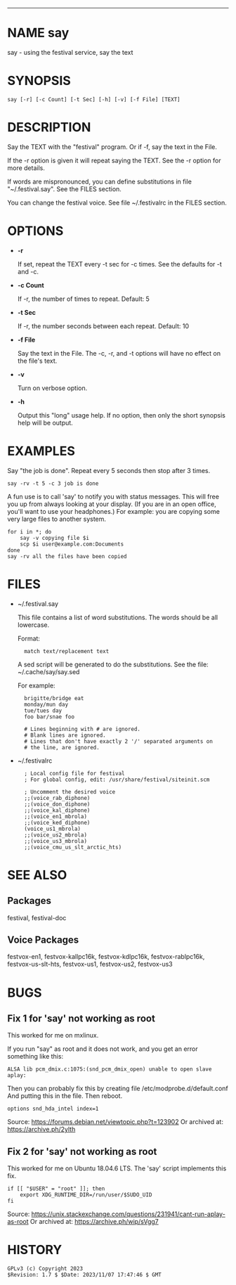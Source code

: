 <div>
    <hr/>
</div>

# NAME say

say - using the festival service, say the text

# SYNOPSIS

    say [-r] [-c Count] [-t Sec] [-h] [-v] [-f File] [TEXT]

# DESCRIPTION

Say the TEXT with the "festival" program. Or if -f, say the text
in the File.

If the -r option is given it will repeat saying the TEXT. See the -r
option for more details.

If words are mispronounced, you can define substitutions in file
"~/.festival.say". See the FILES section.

You can change the festival voice. See file ~/.festivalrc in the FILES
section.

# OPTIONS

- **-r**

    If set, repeat the TEXT every -t sec for -c times. See the defaults
    for -t and -c.

- **-c Count**

    If -r, the number of times to repeat. Default: 5

- **-t Sec**

    If -r, the number seconds between each repeat. Default: 10

- **-f File**

    Say the text in the File. The -c, -r, and -t options will have no
    effect on the file's text.

- **-v**

    Turn on verbose option.

- **-h**

    Output this "long" usage help. If no option, then only the short
    synopsis help will be output.

# EXAMPLES

Say "the job is done". Repeat every 5 seconds then stop after 3 times.

    say -rv -t 5 -c 3 job is done

A fun use is to call 'say' to notify you with status messages. This
will free you up from always looking at your display. (If you are in
an open office, you'll want to use your headphones.) For example: you
are copying some very large files to another system.

    for i in *; do
        say -v copying file $i
        scp $i user@example.com:Documents
    done
    say -rv all the files have been copied

# FILES

- ~/.festival.say

    This file contains a list of word substitutions. The words should be
    all lowercase.

    Format:

        match text/replacement text

    A sed script will be generated to do the substitutions. See the file:
    ~/.cache/say/say.sed

    For example:

        brigitte/bridge eat
        monday/mun day
        tue/tues day
        foo bar/snae foo

        # Lines beginning with # are ignored.
        # Blank lines are ignored.
        # Lines that don't have exactly 2 '/' separated arguments on
        # the line, are ignored.

- ~/.festivalrc

        ; Local config file for festival
        ; For global config, edit: /usr/share/festival/siteinit.scm

        ; Uncomment the desired voice
        ;;(voice_rab_diphone)
        ;;(voice_don_diphone)
        ;;(voice_kal_diphone)
        ;;(voice_en1_mbrola)
        ;;(voice_ked_diphone)
        (voice_us1_mbrola)
        ;;(voice_us2_mbrola)
        ;;(voice_us3_mbrola)
        ;;(voice_cmu_us_slt_arctic_hts)

# SEE ALSO

## Packages

festival, festival-doc

## Voice Packages

festvox-en1, festvox-kallpc16k, festvox-kdlpc16k, festvox-rablpc16k,
festvox-us-slt-hts, festvox-us1, festvox-us2, festvox-us3

# BUGS

## Fix 1 for 'say' not working as root

This worked for me on mxlinux.

If you run "say" as root and it does not work, and you get an error
something like this:

    ALSA lib pcm_dmix.c:1075:(snd_pcm_dmix_open) unable to open slave aplay:

Then you can probably fix this by creating file /etc/modprobe.d/default.conf
And putting this in the file. Then reboot.

    options snd_hda_intel index=1

Source: https://forums.debian.net/viewtopic.php?t=123902
Or archived at: https://archive.ph/2ylth

## Fix 2 for 'say' not working as root

This worked for me on Ubuntu 18.04.6 LTS. The 'say' script implements
this fix.

    if [[ "$USER" = "root" ]]; then
        export XDG_RUNTIME_DIR=/run/user/$SUDO_UID
    fi

Source: https://unix.stackexchange.com/questions/231941/cant-run-aplay-as-root
Or archived at: https://archive.ph/wip/sVgg7

# HISTORY

    GPLv3 (c) Copyright 2023
    $Revision: 1.7 $ $Date: 2023/11/07 17:47:46 $ GMT
